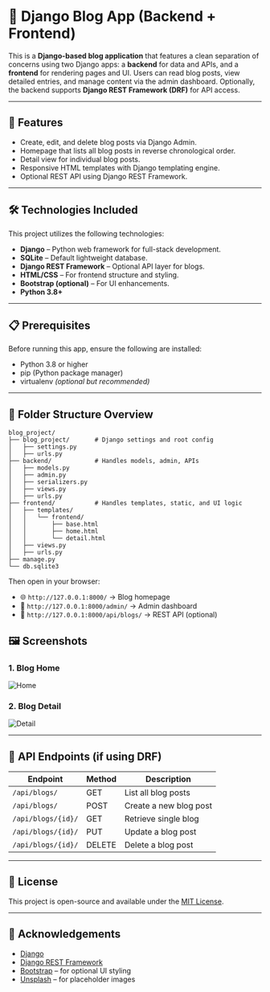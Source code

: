 # 📝 Django Blog App (Backend + Frontend)

This is a **Django-based blog application** that features a clean separation of concerns using two Django apps: a **backend** for data and APIs, and a **frontend** for rendering pages and UI. Users can read blog posts, view detailed entries, and manage content via the admin dashboard. Optionally, the backend supports **Django REST Framework (DRF)** for API access.

---

## 🚀 Features

- Create, edit, and delete blog posts via Django Admin.
- Homepage that lists all blog posts in reverse chronological order.
- Detail view for individual blog posts.
- Responsive HTML templates with Django templating engine.
- Optional REST API using Django REST Framework.

---

## 🛠️ Technologies Included

This project utilizes the following technologies:

- **Django** – Python web framework for full-stack development.
- **SQLite** – Default lightweight database.
- **Django REST Framework** – Optional API layer for blogs.
- **HTML/CSS** – For frontend structure and styling.
- **Bootstrap (optional)** – For UI enhancements.
- **Python 3.8+**

---

## 📋 Prerequisites

Before running this app, ensure the following are installed:

- Python 3.8 or higher  
- pip (Python package manager)  
- virtualenv *(optional but recommended)*

---

## 📁 Folder Structure Overview

```
blog_project/
├── blog_project/       # Django settings and root config
│   ├── settings.py
│   ├── urls.py
├── backend/            # Handles models, admin, APIs
│   ├── models.py
│   ├── admin.py
│   ├── serializers.py
│   ├── views.py
│   ├── urls.py
├── frontend/           # Handles templates, static, and UI logic
│   ├── templates/
│   │   └── frontend/
│   │       ├── base.html
│   │       ├── home.html
│   │       └── detail.html
│   ├── views.py
│   ├── urls.py
├── manage.py
└── db.sqlite3
```



Then open in your browser:

- 🌐 `http://127.0.0.1:8000/` → Blog homepage  
- 🔐 `http://127.0.0.1:8000/admin/` → Admin dashboard  
- 🔁 `http://127.0.0.1:8000/api/blogs/` → REST API (optional)


## 🖼️ Screenshots

### 1. Blog Home

![Home](screenshots/blog_home.png)

### 2. Blog Detail

![Detail](screenshots/blog_detail.png)

---

## 🔄 API Endpoints (if using DRF)

| Endpoint           | Method | Description              |
|--------------------|--------|--------------------------|
| `/api/blogs/`      | GET    | List all blog posts      |
| `/api/blogs/`      | POST   | Create a new blog post   |
| `/api/blogs/{id}/` | GET    | Retrieve single blog     |
| `/api/blogs/{id}/` | PUT    | Update a blog post       |
| `/api/blogs/{id}/` | DELETE | Delete a blog post       |

---

## 📄 License

This project is open-source and available under the [MIT License](LICENSE).

---

## 🤝 Acknowledgements

- [Django](https://www.djangoproject.com/)
- [Django REST Framework](https://www.django-rest-framework.org/)
- [Bootstrap](https://getbootstrap.com/) – for optional UI styling
- [Unsplash](https://unsplash.com/) – for placeholder images


